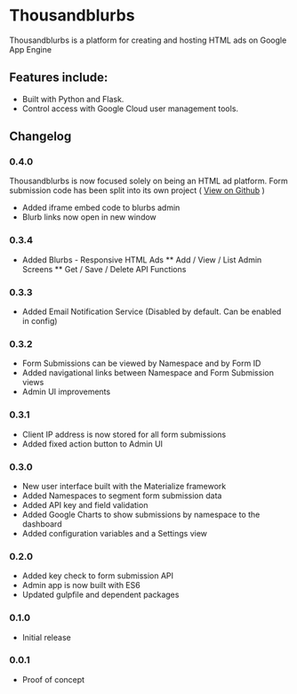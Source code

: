# Thousandblurbs
Thousandblurbs is a platform for creating and hosting HTML ads on Google App Engine

## Features include:

* Built with Python and Flask.
* Control access with Google Cloud user management tools.

## Changelog

### 0.4.0
Thousandblurbs is now focused solely on being an HTML ad platform.
Form submission code has been split into its own project ( [View on Github](https://github.com/cpearson3/appengine-form-capture) )

* Added iframe embed code to blurbs admin
* Blurb links now open in new window


### 0.3.4
* Added Blurbs - Responsive HTML Ads
** Add / View / List Admin Screens
** Get / Save / Delete API Functions

### 0.3.3
* Added Email Notification Service (Disabled by default. Can be enabled in config)

### 0.3.2
* Form Submissions can be viewed by Namespace and by Form ID
* Added navigational links between Namespace and Form Submission views
* Admin UI improvements

### 0.3.1
* Client IP address is now stored for all form submissions
* Added fixed action button to Admin UI

### 0.3.0
* New user interface built with the Materialize framework
* Added Namespaces to segment form submission data
* Added API key and field validation
* Added Google Charts to show submissions by namespace to the dashboard 
* Added configuration variables and a Settings view

### 0.2.0
* Added key check to form submission API
* Admin app is now built with ES6
* Updated gulpfile and dependent packages

### 0.1.0 
* Initial release

### 0.0.1
* Proof of concept